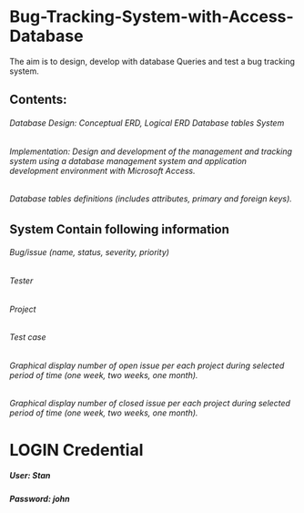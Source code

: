 # Bug-Tracking-System-with-Access-Database
The aim is to design, develop with database Queries and test a bug tracking system.  

## Contents: 
###### Database Design: Conceptual ERD, Logical ERD  Database tables System
###### Implementation: Design and development of the management and tracking system using a database management system and application development environment with Microsoft Access.
###### Database tables definitions (includes attributes, primary and foreign keys).

## System Contain following information 
###### Bug/issue (name, status, severity, priority) 
###### Tester
###### Project
###### Test case
###### Graphical display number of open issue per each project during selected period of time (one week, two weeks, one month).
###### Graphical display number of closed issue per each project during selected period of time (one week, two weeks, one month).





# LOGIN Credential


##### User: Stan
##### Password: john


